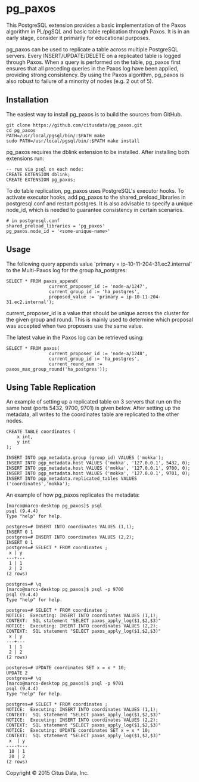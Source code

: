 # pg_paxos

This PostgreSQL extension provides a basic implementation of the Paxos algorithm in PL/pgSQL and basic table replication through Paxos. It is in an early stage, consider it primarily for educational purposes. 

pg_paxos can be used to replicate a table across multiple PostgreSQL servers. Every INSERT/UPDATE/DELETE on a replicated table is logged through Paxos. When a query is performed on the table, pg_paxos first ensures that all preceding queries in the Paxos log have been applied, providing strong consistency. By using the Paxos algorithm, pg_paxos is also robust to failure of a minority of nodes (e.g. 2 out of 5). 

## Installation

The easiest way to install pg_paxos is to build the sources from GitHub.

    git clone https://github.com/citusdata/pg_paxos.git
    cd pg_paxos
    PATH=/usr/local/pgsql/bin/:$PATH make
    sudo PATH=/usr/local/pgsql/bin/:$PATH make install

pg_paxos requires the dblink extension to be installed. After installing both extensions run:

    -- run via psql on each node:
    CREATE EXTENSION dblink;
    CREATE EXTENSION pg_paxos;
    
To do table replication, pg_paxos uses PostgreSQL's executor hooks. To activate executor hooks, add pg_paxos to the shared_preload_libraries in postgresql.conf and restart postgres. It is also advisable to specify a unique node_id, which is needed to guarantee consistency in certain scenarios.

    # in postgresql.conf
    shared_preload_libraries = 'pg_paxos'
    pg_paxos.node_id = '<some-unique-name>'

## Usage
    
The following query appends value 'primary = ip-10-11-204-31.ec2.internal' to the Multi-Paxos log for the group ha_postgres:

    SELECT * FROM paxos_append(
                    current_proposer_id := 'node-a/1247',
                    current_group_id := 'ha_postgres',
                    proposed_value := 'primary = ip-10-11-204-31.ec2.internal');

current_proposer_id is a value that should be unique across the cluster for the given group and round. This is mainly used to determine which proposal was accepted when two proposers use the same value.

The latest value in the Paxos log can be retrieved using:

    SELECT * FROM paxos(
                    current_proposer_id := 'node-a/1248',
                    current_group_id := 'ha_postgres',
                    current_round_num := paxos_max_group_round('ha_postgres'));
                    
## Using Table Replication

An example of setting up a replicated table on 3 servers that run on the same host (ports 5432, 9700, 9701) is given below. After setting up the metadata, all writes to the coordinates table are replicated to the other nodes.

    CREATE TABLE coordinates (
        x int,
        y int
    );

    INSERT INTO pgp_metadata.group (group_id) VALUES ('mokka');
    INSERT INTO pgp_metadata.host VALUES ('mokka', '127.0.0.1', 5432, 0);
    INSERT INTO pgp_metadata.host VALUES ('mokka', '127.0.0.1', 9700, 0);
    INSERT INTO pgp_metadata.host VALUES ('mokka', '127.0.0.1', 9701, 0);
    INSERT INTO pgp_metadata.replicated_tables VALUES ('coordinates','mokka');
    
An example of how pg_paxos replicates the metadata:

    [marco@marco-desktop pg_paxos]$ psql
    psql (9.4.4)
    Type "help" for help.

    postgres=# INSERT INTO coordinates VALUES (1,1);
    INSERT 0 1
    postgres=# INSERT INTO coordinates VALUES (2,2);
    INSERT 0 1
    postgres=# SELECT * FROM coordinates ;
     x | y
    ---+---
     1 | 1
     2 | 2
    (2 rows)
    
    postgres=# \q
    [marco@marco-desktop pg_paxos]$ psql -p 9700
    psql (9.4.4)
    Type "help" for help.

    postgres=# SELECT * FROM coordinates ;
    NOTICE:  Executing: INSERT INTO coordinates VALUES (1,1);
    CONTEXT:  SQL statement "SELECT paxos_apply_log($1,$2,$3)"
    NOTICE:  Executing: INSERT INTO coordinates VALUES (2,2);
    CONTEXT:  SQL statement "SELECT paxos_apply_log($1,$2,$3)"
     x | y
    ---+---
     1 | 1
     2 | 2
    (2 rows)
    
    postgres=# UPDATE coordinates SET x = x * 10;
    UPDATE 2
    postgres=# \q
    [marco@marco-desktop pg_paxos]$ psql -p 9701
    psql (9.4.4)
    Type "help" for help.
    
    postgres=# SELECT * FROM coordinates ;
    NOTICE:  Executing: INSERT INTO coordinates VALUES (1,1);
    CONTEXT:  SQL statement "SELECT paxos_apply_log($1,$2,$3)"
    NOTICE:  Executing: INSERT INTO coordinates VALUES (2,2);
    CONTEXT:  SQL statement "SELECT paxos_apply_log($1,$2,$3)"
    NOTICE:  Executing: UPDATE coordinates SET x = x * 10;
    CONTEXT:  SQL statement "SELECT paxos_apply_log($1,$2,$3)"
     x  | y
    ----+---
     10 | 1
     20 | 2
    (2 rows)
    

Copyright © 2015 Citus Data, Inc.
